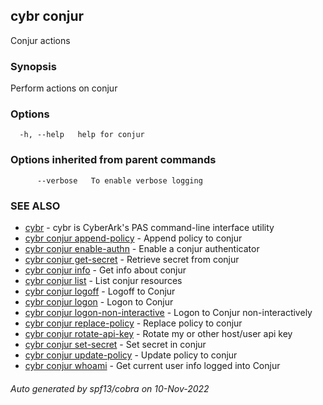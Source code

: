 ## cybr conjur

Conjur actions

### Synopsis

Perform actions on conjur

### Options

```
  -h, --help   help for conjur
```

### Options inherited from parent commands

```
      --verbose   To enable verbose logging
```

### SEE ALSO

* [cybr](cybr.md)	 - cybr is CyberArk's PAS command-line interface utility
* [cybr conjur append-policy](cybr_conjur_append-policy.md)	 - Append policy to conjur
* [cybr conjur enable-authn](cybr_conjur_enable-authn.md)	 - Enable a conjur authenticator
* [cybr conjur get-secret](cybr_conjur_get-secret.md)	 - Retrieve secret from conjur
* [cybr conjur info](cybr_conjur_info.md)	 - Get info about conjur
* [cybr conjur list](cybr_conjur_list.md)	 - List conjur resources
* [cybr conjur logoff](cybr_conjur_logoff.md)	 - Logoff to Conjur
* [cybr conjur logon](cybr_conjur_logon.md)	 - Logon to Conjur
* [cybr conjur logon-non-interactive](cybr_conjur_logon-non-interactive.md)	 - Logon to Conjur non-interactively
* [cybr conjur replace-policy](cybr_conjur_replace-policy.md)	 - Replace policy to conjur
* [cybr conjur rotate-api-key](cybr_conjur_rotate-api-key.md)	 - Rotate my or other host/user api key
* [cybr conjur set-secret](cybr_conjur_set-secret.md)	 - Set secret in conjur
* [cybr conjur update-policy](cybr_conjur_update-policy.md)	 - Update policy to conjur
* [cybr conjur whoami](cybr_conjur_whoami.md)	 - Get current user info logged into Conjur

###### Auto generated by spf13/cobra on 10-Nov-2022
